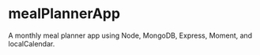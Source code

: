 # mealPlannerApp
A monthly meal planner app using Node, MongoDB, Express, Moment, and localCalendar.
